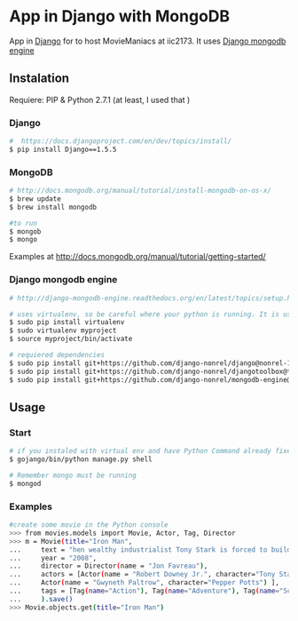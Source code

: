 # App in Django with MongoDB

App in [Django](https://docs.djangoproject.com) for to host MovieManiacs at iic2173.
It uses [Django mongodb engine](http://django-mongodb-engine.readthedocs.org)


## Instalation 

Requiere: PIP & Python 2.7.1 (at least, I used that )
### Django
```bash
#  https://docs.djangoproject.com/en/dev/topics/install/
$ pip install Django==1.5.5
```

### MongoDB
```bash
# http://docs.mongodb.org/manual/tutorial/install-mongodb-on-os-x/
$ brew update
$ brew install mongodb

#to run
$ mongob
$ mongo
```
Examples at http://docs.mongodb.org/manual/tutorial/getting-started/

### Django mongodb engine
```bash
# http://django-mongodb-engine.readthedocs.org/en/latest/topics/setup.html

# uses virtualenv, so be careful where your python is running. It is useful to not be interfering with your other Django apps
$ sudo pip install virtualenv
$ sudo virtualenv myproject
$ source myproject/bin/activate

# requiered dependencies
$ sudo pip install git+https://github.com/django-nonrel/django@nonrel-1.3
$ sudo pip install git+https://github.com/django-nonrel/djangotoolbox@toolbox-1.3
$ sudo pip install git+https://github.com/django-nonrel/mongodb-engine@mongodb-engine-1.3

```

## Usage

### Start
```bash
# if you instaled with virtual env and have Python Command already fixed in the Bash , run  the follow to start :
$ gojango/bin/python manage.py shell

# Remember mongo must be running
$ mongod
```


### Examples
```bash
#create some movie in the Python console
>>> from movies.models import Movie, Actor, Tag, Director
>>> m = Movie(title="Iron Man", 
...     text = "hen wealthy industrialist Tony Stark is forced to build an armored suit after a life-threatening incident, he ultimately decides to use its technology to fight against evil.",
...     year = "2008",
...     director = Director(name = "Jon Favreau"),
...     actors = [Actor(name = "Robert Downey Jr.", character="Tony Stark" ),
...     Actor(name = "Gwyneth Paltrow", character="Pepper Potts") ],
...     tags = [Tag(name="Action"), Tag(name="Adventure"), Tag(name="Sci-Fi")]
...     ).save()
>>> Movie.objects.get(title="Iron Man")
```



